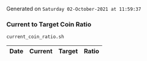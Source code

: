Generated on `Saturday 02-October-2021 at 11:59:37`

### Current to Target Coin Ratio
`current_coin_ratio.sh`

Date|Current|Target|Ratio
---|---|---|---

